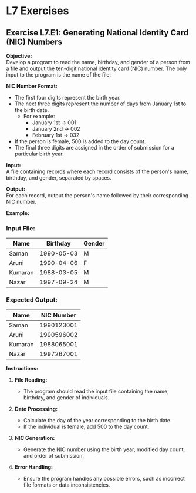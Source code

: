 # L7 Exercises

## Exercise L7.E1: Generating National Identity Card (NIC) Numbers

**Objective:**  
Develop a program to read the name, birthday, and gender of a person from a file and output the ten-digit national identity card (NIC) number. The only input to the program is the name of the file.

**NIC Number Format:**
- The first four digits represent the birth year.
- The next three digits represent the number of days from January 1st to the birth date.
  - For example:
    - January 1st -> 001
    - January 2nd -> 002
    - February 1st -> 032
- If the person is female, 500 is added to the day count.
- The final three digits are assigned in the order of submission for a particular birth year.

**Input:**  
A file containing records where each record consists of the person's name, birthday, and gender, separated by spaces.

**Output:**  
For each record, output the person's name followed by their corresponding NIC number.

**Example:**

### Input File:

| Name    | Birthday   | Gender |
|---------|------------|--------|
| Saman   | 1990-05-03 | M      |
| Aruni   | 1990-04-06 | F      |
| Kumaran | 1988-03-05 | M      |
| Nazar   | 1997-09-24 | M      |

### Expected Output:

| Name    | NIC Number   |
|---------|--------------|
| Saman   | 1990123001   |
| Aruni   | 1990596002   |
| Kumaran | 1988065001   |
| Nazar   | 1997267001   |

**Instructions:**
1. **File Reading:**
   - The program should read the input file containing the name, birthday, and gender of individuals.
   
2. **Date Processing:**
   - Calculate the day of the year corresponding to the birth date.
   - If the individual is female, add 500 to the day count.
   
3. **NIC Generation:**
   - Generate the NIC number using the birth year, modified day count, and order of submission.
   
4. **Error Handling:**
   - Ensure the program handles any possible errors, such as incorrect file formats or data inconsistencies.
